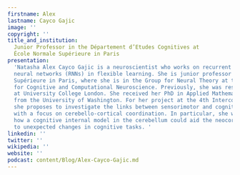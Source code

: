 ```yaml
---
firstname: Alex
lastname: Cayco Gajic
image: ''
copyright: ''
title_and_institution:
  Junior Professor in the Département d’Etudes Cognitives at
  École Normale Supérieure in Paris
presentation:
  'Natasha Alex Cayco Gajic is a neuroscientist who works on recurrent
  neural networks (RNNs) in flexible learning. She is junior professor at École Normale
  Supérieure in Paris, where she is in the Group for Neural Theory at the Laboratory
  for Cognitive and Computational Neuroscience. Previously, she was research associate
  at University College London. She received her PhD in Applied Mathematics in 2015
  from the University of Washington. For her project at the 4th Intercontinental Academia,
  she proposes to investigate the links between sensorimotor and cognitive behaviors
  with a focus on cerebello-cortical coordination. In particular, she wishes to explore
  how a cognitive internal model in the cerebellum could aid the neocortex in adapting
  to unexpected changes in cognitive tasks. '
linkedin: ''
twitter: ''
wikipedia: ''
website: ''
podcast: content/Blog/Alex-Cayco-Gajic.md
---
```

